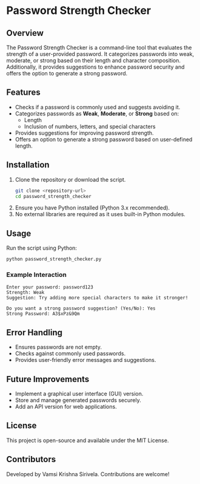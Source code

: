 # Password Strength Checker

## Overview
The Password Strength Checker is a command-line tool that evaluates the strength of a user-provided password. It categorizes passwords into weak, moderate, or strong based on their length and character composition. Additionally, it provides suggestions to enhance password security and offers the option to generate a strong password.

## Features
- Checks if a password is commonly used and suggests avoiding it.
- Categorizes passwords as **Weak**, **Moderate**, or **Strong** based on:
  - Length
  - Inclusion of numbers, letters, and special characters
- Provides suggestions for improving password strength.
- Offers an option to generate a strong password based on user-defined length.

## Installation
1. Clone the repository or download the script.
   ```sh
   git clone <repository-url>
   cd password_strength_checker
   ```
2. Ensure you have Python installed (Python 3.x recommended).
3. No external libraries are required as it uses built-in Python modules.

## Usage
Run the script using Python:
```sh
python password_strength_checker.py
```

### Example Interaction
```
Enter your password: password123
Strength: Weak
Suggestion: Try adding more special characters to make it stronger!

Do you want a strong password suggestion? (Yes/No): Yes
Strong Password: A3$xPz&9Qm
```

## Error Handling
- Ensures passwords are not empty.
- Checks against commonly used passwords.
- Provides user-friendly error messages and suggestions.

## Future Improvements
- Implement a graphical user interface (GUI) version.
- Store and manage generated passwords securely.
- Add an API version for web applications.

## License
This project is open-source and available under the MIT License.

## Contributors
Developed by Vamsi Krishna Sirivela. Contributions are welcome!


